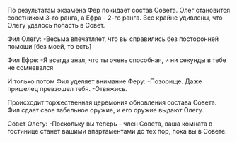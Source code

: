 По результатам экзамена Фер покидает состав Совета. Олег становится советником 3-го ранга, а Ефра - 2-го ранга. Все крайне удивлены, что Олегу удалось попасть в Совет.

Фил Олегу:
-Весьма впечатляет, что вы справились без посторонней помощи \[без моей, то есть]

Фил Ефре:
-Я всегда знал, что ты очень способная, и ни секунды в тебе не сомневался

И только потом Фил уделяет внимание Феру:
-Позорище. Даже пришелец превзошел тебя.
-Отвяжись.

Происходит торжественная церемония обновления состава Совета. Фил сдает свое табельное оружие, и его оружие выдают Олегу.

Совет Олегу:
-Поскольку вы теперь - член Совета, ваша комната в гостинице станет вашими апартаментами до тех пор, пока вы в Совете.